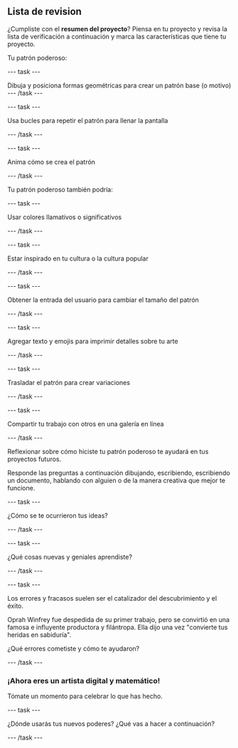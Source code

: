 ## Lista de revision

¿Cumpliste con el **resumen del proyecto**? Piensa en tu proyecto y revisa la lista de verificación a continuación y marca las características que tiene tu proyecto.

Tu patrón poderoso:

--- task ---

Dibuja y posiciona formas geométricas para crear un patrón base (o motivo) --- /task ---

--- task ---

Usa bucles para repetir el patrón para llenar la pantalla

--- /task ---

--- task ---

Anima cómo se crea el patrón

--- /task ---

Tu patrón poderoso también podría:

--- task ---

Usar colores llamativos o significativos

--- /task ---

--- task ---

Estar inspirado en tu cultura o la cultura popular

--- /task ---

--- task ---

Obtener la entrada del usuario para cambiar el tamaño del patrón

--- /task ---

--- task ---

Agregar texto y emojis para imprimir detalles sobre tu arte

--- /task ---

--- task ---

Trasladar el patrón para crear variaciones

--- /task ---


--- task ---

Compartir tu trabajo con otros en una galería en línea

--- /task ---


Reflexionar sobre cómo hiciste tu patrón poderoso te ayudará en tus proyectos futuros.

Responde las preguntas a continuación dibujando, escribiendo, escribiendo un documento, hablando con alguien o de la manera creativa que mejor te funcione.

--- task ---

¿Cómo se te ocurrieron tus ideas?

--- /task ---

--- task ---

¿Qué cosas nuevas y geniales aprendiste?

--- /task ---

--- task ---

Los errores y fracasos suelen ser el catalizador del descubrimiento y el éxito.

Oprah Winfrey fue despedida de su primer trabajo, pero se convirtió en una famosa e influyente productora y filántropa. Ella dijo una vez "convierte tus heridas en sabiduría".

¿Qué errores cometiste y cómo te ayudaron?

--- /task ---

### ¡Ahora eres un artista digital y matemático!

Tómate un momento para celebrar lo que has hecho.

--- task ---

¿Dónde usarás tus nuevos poderes? ¿Qué vas a hacer a continuación?

--- /task ---

